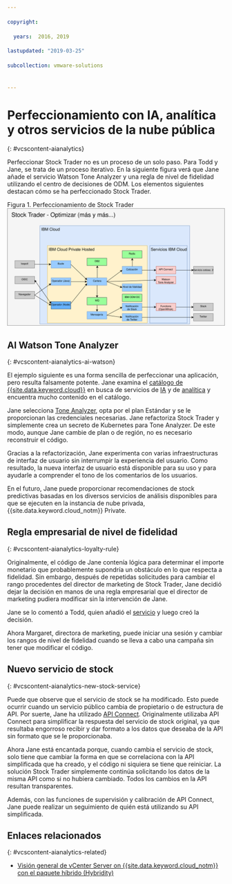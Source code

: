 ```yaml
---

copyright:

  years:  2016, 2019

lastupdated: "2019-03-25"

subcollection: vmware-solutions


---
```


# Perfeccionamiento con IA, analítica y otros servicios de la nube pública
{: #vcscontent-aianalytics}

Perfeccionar Stock Trader no es un proceso de un solo paso. Para Todd y Jane, se trata de un proceso iterativo. En la siguiente figura verá que Jane añade el servicio Watson Tone Analyzer y una regla de nivel de fidelidad utilizando el centro de decisiones de ODM. Los elementos siguientes destacan cómo se ha perfeccionado Stock Trader.

Figura 1. Perfeccionamiento de Stock Trader
![Resultados de la iteración de perfeccionamiento de Stock Trader](vcscontent-enriched.svg)

## AI Watson Tone Analyzer
{: #vcscontent-aianalytics-ai-watson}

El ejemplo siguiente es una forma sencilla de perfeccionar una aplicación, pero resulta falsamente potente. Jane examina el [catálogo de {{site.data.keyword.cloud}}](https://cloud.ibm.com/catalog/) en busca de servicios de [IA](https://cloud.ibm.com/catalog/?category=ai) y de [analítica](https://cloud.ibm.com/catalog/?category=analytics) y encuentra mucho contenido en el catálogo.

Jane selecciona [Tone Analyzer](https://cloud.ibm.com/catalog/services/tone-analyzer), opta por el plan Estándar y se le proporcionan las credenciales necesarias.
Jane refactoriza Stock Trader y simplemente crea un secreto de Kubernetes para Tone Analyzer. De este modo, aunque Jane cambie de plan o de región, no es necesario reconstruir el código.

Gracias a la refactorización, Jane experimenta con varias infraestructuras de interfaz de usuario sin interrumpir la experiencia del usuario. Como resultado, la nueva interfaz de usuario está disponible para su uso y para ayudarle a comprender el tono de los comentarios de los usuarios.

En el futuro, Jane puede proporcionar recomendaciones de stock predictivas basadas en los diversos servicios de análisis disponibles para que se ejecuten en la instancia de nube privada, {{site.data.keyword.cloud_notm}} Private.

## Regla empresarial de nivel de fidelidad
{: #vcscontent-aianalytics-loyalty-rule}

Originalmente, el código de Jane contenía lógica para determinar el importe monetario que probablemente supondría un obstáculo en lo que respecta a fidelidad. Sin embargo, después de repetidas solicitudes para cambiar el rango procedentes del
director de marketing de Stock Trader, Jane decidió dejar la decisión en manos de una regla empresarial que el director
de marketing pudiera modificar sin la intervención de Jane.

Jane se lo comentó a Todd, quien añadió el [servicio](https://cloud.ibm.com/catalog/services/decision-optimization) y luego creó la decisión.

Ahora Margaret, directora de marketing, puede iniciar una sesión y cambiar los rangos de nivel de fidelidad cuando se lleva a cabo una campaña sin tener que modificar el código.

## Nuevo servicio de stock
{: #vcscontent-aianalytics-new-stock-service}

Puede que observe que el servicio de stock se ha modificado.
Esto puede ocurrir cuando un servicio público cambia de propietario o de estructura de API. Por suerte, Jane ha utilizado
[API Connect](https://cloud.ibm.com/catalog/services/api-connect).
Originalmente utilizaba API Connect para simplificar la respuesta del servicio de stock original, ya que resultaba engorroso recibir y dar formato a los datos que deseaba de la API sin formato que se le proporcionaba.

Ahora Jane está encantada porque, cuando cambia el servicio de stock, solo tiene que cambiar la forma en que se correlaciona con la API simplificada que ha creado, y el código ni siquiera se tiene que reiniciar. La solución Stock Trader simplemente continúa solicitando los datos de la misma API como si no hubiera cambiado. Todos los cambios en la API resultan transparentes.

Además, con las funciones de supervisión y calibración de API Connect, Jane puede realizar un seguimiento de quién está utilizando su API simplificada.

## Enlaces relacionados
{: #vcscontent-aianalytics-related}

* [Visión general de vCenter Server on {{site.data.keyword.cloud_notm}} con el paquete híbrido (Hybridity)](/docs/services/vmwaresolutions/archiref/vcs?topic=vmware-solutions-vcs-hybridity-intro)
